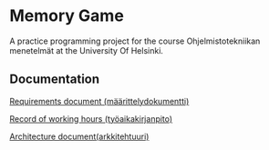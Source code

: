 # Memory Game
A practice programming project for the course Ohjelmistotekniikan menetelmät at the University Of Helsinki.
## Documentation
[Requirements document (määrittelydokumentti)](https://github.com/massamasa/otm-harjoitustyo/blob/master/documentation/requirementsdocument.md)

[Record of working hours (työaikakirjanpito)](https://github.com/massamasa/otm-harjoitustyo/blob/master/documentation/workhoursrecord.md)

[Architecture document(arkkitehtuuri)](https://github.com/massamasa/otm-harjoitustyo/blob/master/documentation/architecturedocument.md)
